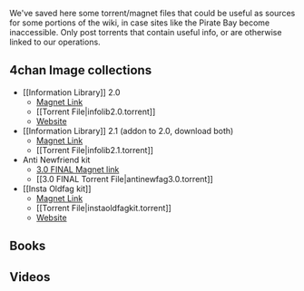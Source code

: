 We've saved here some torrent/magnet files that could be useful as sources for some portions of the wiki, in case sites like the Pirate Bay become inaccessible. Only post torrents that contain useful info, or are otherwise linked to our operations.

## 4chan Image collections

* [[Information Library]] 2.0
  * [Magnet Link](magnet:?xt=urn:btih:b2b14f4d007a52f1d1aff9eba5ccf0f04f8d6002&dn=Information+Library+2.1+as+seen+on+4chan&tr=udp%3A%2F%2Ftracker.openbittorrent.com%3A80&tr=udp%3A%2F%2Ftracker.publicbt.com%3A80&tr=udp%3A%2F%2Ftracker.ccc.de%3A80)
  * [[Torrent File|infolib2.0.torrent]]
  * [Website](http://info.stylee32.net/)
* [[Information Library]] 2.1 (addon to 2.0, download both)
  * [Magnet Link](magnet:?xt=urn:btih:b2b14f4d007a52f1d1aff9eba5ccf0f04f8d6002&dn=Information+Library+2.1+as+seen+on+4chan&tr=udp%3A%2F%2Ftracker.openbittorrent.com%3A80&tr=udp%3A%2F%2Ftracker.publicbt.com%3A80&tr=udp%3A%2F%2Ftracker.ccc.de%3A80)
  * [[Torrent File|infolib2.1.torrent]]
* Anti Newfriend kit
  * [3.0 FINAL Magnet link](magnet:?xt=urn:btih:33a4b3214ab516b16ebb98ad94fa36a3db4d5ee7&dn=The+Anti-Newfag+Kit+Version+3.0+FINAL&tr=udp%3A%2F%2Ftracker.openbittorrent.com%3A80&tr=udp%3A%2F%2Ftracker.publicbt.com%3A80&tr=udp%3A%2F%2Ftracker.ccc.de%3A80)
  * [[3.0 FINAL Torrent File|antinewfag3.0.torrent]]
* [[Insta Oldfag kit]]
  * [Magnet Link](magnet:?xt=urn:btih:F910489FB4CC465E040F57FE33614F2227F2D71E)
  * [[Torrent File|instaoldfagkit.torrent]]
  * [Website](http://info.stylee32.net/index.php?dir=instaoldfagkit)

## Books

## Videos
